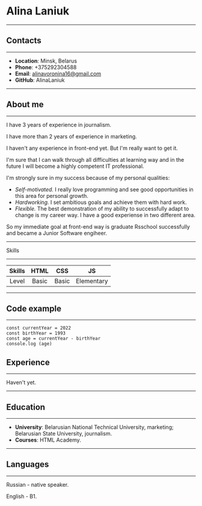 # Alina Laniuk
***
## Contacts
***
+ **Location**: Minsk, Belarus
+ **Phone**: +375292304588
+ **Email**: alinavoronina16@gmail.com
+ **GitHub**: AlinaLaniuk
***
## About me ##
***
I have 3 years of experience in journalism.

I have more than 2 years of experience in marketing.

I haven't any experience in front-end yet. But I'm really want to get it.

I'm sure that I can walk through all difficulties at learning way and in the future I will become a highly competent IT professional.

I'm strongly sure in my success because of my personal qualities:
+ *Self-motivated.* I really love programming and see good 
opportunities in this area for personal growth.
+ *Hardworking.* I set ambitious goals and achieve them with hard work.
+ *Flexible.* The best demonstration of my ability to successfully adapt to change is my career way. I have a good experiense in two different area.

So my immediate goal at front-end way is graduate Rsschool successfully and became a Junior Software engiheer.
***
Skills
***
| Skills |  HTML |  CSS  |     JS     |
|:------:|:-----:|:-----:|:----------:|
|  Level | Basic | Basic | Elementary |
***
## Code example ##
***
```
const currentYear = 2022
const birthYear = 1993
const age = currentYear - birthYear
console.log (age)
```
## Experience ##
***
Haven't yet.
***
## Education ##
***
+ **University**: Belarusian National Technical University, marketing; Belarusian State University, journalism.
+ **Courses**: HTML Academy.
***
## Languages ##
***
Russian - native speaker.

English - B1.
